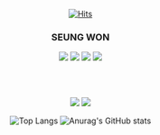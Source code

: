<div align=center>

[![Hits](https://hits.seeyoufarm.com/api/count/incr/badge.svg?url=https%3A%2F%2Fgithub.com%2Fseoungwonseoungwon&count_bg=%2379C83D&title_bg=%23555555&icon=&icon_color=%23E7E7E7&title=hits&edge_flat=false)](https://hits.seeyoufarm.com)

</div>
<h3 align="center">SEUNG WON</h3>

<div>
<p align="center"><img src="https://img.shields.io/badge/html5-E34F26?style=flat-square&logo=html5&logoColor=white">
<img src="https://img.shields.io/badge/css-1572B6?style=flat-square&logo=css3&logoColor=white">
<img src="https://img.shields.io/badge/JavaScript-F7DF1E?style=flat-square&logo=JavaScript&logoColor=white">
<img src="https://img.shields.io/badge/bootstrap-7952B3?style=flat-square&logo=bootstrap&logoColor=white"></p>
</div>
<br>
<br>
<div>
<p align="center"><img src="https://img.shields.io/badge/Python-3776AB?style=flat-square&logo=Python&logoColor=white">
<img src="https://img.shields.io/badge/django-092E20?style=flat-square&logo=django&logoColor=white"></p>
</div>



<div align=center>
  

![Top Langs](https://github-readme-stats.vercel.app/api/top-langs/?username=seoungwonseoungwon&layout=compact&theme=tokyonight)
![Anurag's GitHub stats](https://github-readme-stats.vercel.app/api?username=seoungwonseoungwon&show_icons=true&theme=radical)
</div>
